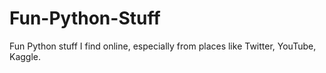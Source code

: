 # Fun-Python-Stuff
Fun Python stuff I find online, especially from places like Twitter, YouTube, Kaggle.
